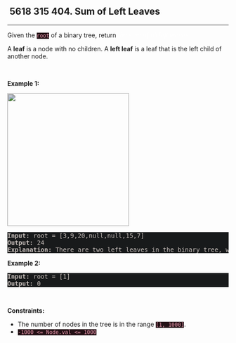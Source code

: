 <h2> 5618 315
404. Sum of Left Leaves</h2><hr><div style="border-color: rgba(140, 122, 115, 0.65) !important;"><p style="border-color: rgba(140, 122, 115, 0.65) !important;">Given the <code style="background-color: rgb(36, 17, 22) !important; color: rgb(236, 153, 174) !important; border-color: rgb(170, 35, 69) !important;">root</code> of a binary tree, return <em style="color: rgba(255, 255, 255, 0.65) !important; border-color: rgba(140, 122, 115, 0.65) !important;">the sum of all left leaves.</em></p>

<p style="border-color: rgba(140, 122, 115, 0.65) !important;">A <strong style="border-color: rgba(140, 122, 115, 0.65) !important;">leaf</strong> is a node with no children. A <strong style="border-color: rgba(140, 122, 115, 0.65) !important;">left leaf</strong> is a leaf that is the left child of another node.</p>

<p style="border-color: rgba(140, 122, 115, 0.65) !important;">&nbsp;</p>
<p style="border-color: rgba(140, 122, 115, 0.65) !important;"><strong class="example" style="border-color: rgba(140, 122, 115, 0.65) !important;">Example 1:</strong></p>
<img alt="" src="https://assets.leetcode.com/uploads/2021/04/08/leftsum-tree.jpg" style="width: 277px; height: 302px; filter: saturate(0.9) brightness(0.8);" before-style="2">
<pre style="background-color: rgb(24, 26, 27) !important; color: rgb(200, 192, 188) !important; border-color: rgb(126, 109, 103) !important;"><strong style="border-color: rgb(112, 97, 92) !important;">Input:</strong> root = [3,9,20,null,null,15,7]
<strong style="border-color: rgb(112, 97, 92) !important;">Output:</strong> 24
<strong style="border-color: rgb(112, 97, 92) !important;">Explanation:</strong> There are two left leaves in the binary tree, with values 9 and 15 respectively.
</pre>

<p style="border-color: rgba(140, 122, 115, 0.65) !important;"><strong class="example" style="border-color: rgba(140, 122, 115, 0.65) !important;">Example 2:</strong></p>

<pre style="background-color: rgb(24, 26, 27) !important; color: rgb(200, 192, 188) !important; border-color: rgb(126, 109, 103) !important;"><strong style="border-color: rgb(112, 97, 92) !important;">Input:</strong> root = [1]
<strong style="border-color: rgb(112, 97, 92) !important;">Output:</strong> 0
</pre>

<p style="border-color: rgba(140, 122, 115, 0.65) !important;">&nbsp;</p>
<p style="border-color: rgba(140, 122, 115, 0.65) !important;"><strong style="border-color: rgba(140, 122, 115, 0.65) !important;">Constraints:</strong></p>

<ul style="border-color: rgba(140, 122, 115, 0.65) !important;">
	<li style="border-color: rgba(140, 122, 115, 0.65) !important;">The number of nodes in the tree is in the range <code style="background-color: rgb(36, 17, 22) !important; color: rgb(236, 153, 174) !important; border-color: rgb(170, 35, 69) !important;">[1, 1000]</code>.</li>
	<li style="border-color: rgba(140, 122, 115, 0.65) !important;"><code style="background-color: rgb(36, 17, 22) !important; color: rgb(236, 153, 174) !important; border-color: rgb(170, 35, 69) !important;">-1000 &lt;= Node.val &lt;= 1000</code></li>
</ul>
</div>